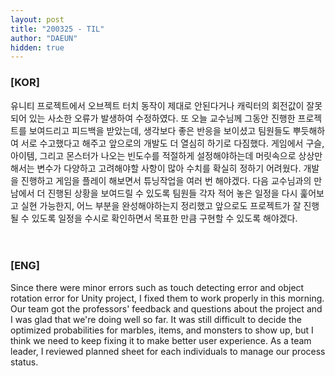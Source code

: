 ```yaml
---
layout: post
title: "200325 - TIL"
author: "DAEUN"
hidden: true
---
```


### [KOR]
유니티 프로젝트에서 오브젝트 터치 동작이 제대로 안된다거나 캐릭터의 회전값이 잘못 되어 있는 사소한 오류가 발생하여 수정하였다. 또 오늘 교수님께 그동안 진행한 프로젝트를 보여드리고 피드백을 받았는데, 생각보다 좋은 반응을 보이셨고 팀원들도 뿌듯해하여 서로 수고했다고 해주고 앞으로의 개발도 더 열심히 하기로 다짐했다. 게임에서 구슬, 아이템, 그리고 몬스터가 나오는 빈도수를 적절하게 설정해야하는데 머릿속으로 상상만 해서는 변수가 다양하고 고려해야할 사항이 많아 수치를 확실히 정하기 어려웠다. 개발을 진행하고 게임을 플레이 해보면서 튜닝작업을 여러 번 해야겠다. 다음 교수님과의 만남에서 더 진행된 상황을 보여드릴 수 있도록 팀원들 각자 적어 놓은 일정을 다시 훑어보고 실현 가능한지, 어느 부분을 완성해야하는지 정리했고 앞으로도 프로젝트가 잘 진행될 수 있도록 일정을 수시로 확인하면서 목표한 만큼 구현할 수 있도록 해야겠다.
<br><br><br>
### [ENG]
Since there were minor errors such as touch detecting error and object rotation error for Unity project, I fixed them to work properly in this morning. Our team got the professors' feedback and questions about the project and I was glad that we're doing well so far. It was still difficult to decide the optimized probabilities for marbles, items, and monsters to show up, but I think we need to keep fixing it to make better user experience. As a team leader, I reviewed planned sheet for each individuals to manage our process status.
